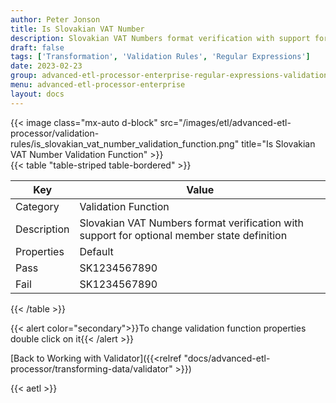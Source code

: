 ```yaml
---
author: Peter Jonson
title: Is Slovakian VAT Number
description: Slovakian VAT Numbers format verification with support for optional member state definition
draft: false
tags: ['Transformation', 'Validation Rules', 'Regular Expressions']
date: 2023-02-23
group: advanced-etl-processor-enterprise-regular-expressions-validation
menu: advanced-etl-processor-enterprise
layout: docs
---
```


{{< image class="mx-auto d-block"  src="/images/etl/advanced-etl-processor/validation-rules/is_slovakian_vat_number_validation_function.png" title="Is Slovakian VAT Number Validation Function" >}}
\
{{< table "table-striped table-bordered" >}}

| Key         | Value                                                                                       |
| ----------- | ------------------------------------------------------------------------------------------- |
| Category    | Validation Function                                                                         |
| Description | Slovakian VAT Numbers format verification with support for optional member state definition |
| Properties  | Default                                                                                     |
| Pass        | SK1234567890                                                                                |
| Fail        | SK1234567890                                                                                |

{{< /table >}}

{{< alert color="secondary">}}To change validation function properties double click on it{{< /alert >}}

[Back to Working with Validator]({{<relref "docs/advanced-etl-processor/transforming-data/validator" >}})

{{< aetl >}}
